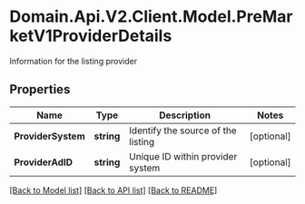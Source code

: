 # Domain.Api.V2.Client.Model.PreMarketV1ProviderDetails
Information for the listing provider
## Properties

Name | Type | Description | Notes
------------ | ------------- | ------------- | -------------
**ProviderSystem** | **string** | Identify the source of the listing | [optional] 
**ProviderAdID** | **string** | Unique ID within provider system | [optional] 

[[Back to Model list]](../README.md#documentation-for-models) [[Back to API list]](../README.md#documentation-for-api-endpoints) [[Back to README]](../README.md)

